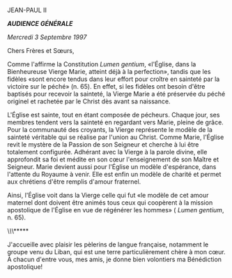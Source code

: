JEAN-PAUL II

***AUDIENCE GÉNÉRALE***

*Mercredi 3 Septembre 1997*

Chers Frères et Sœurs,

Comme l'affirme la Constitution *Lumen gentium*, «l'Église, dans la Bienheureuse Vierge Marie, atteint déjà à la perfection», tandis que les fidèles «sont encore tendus dans leur effort pour croître en sainteté par la victoire sur le péché» (n. 65). En effet, si les fidèles ont besoin d'être baptisés pour recevoir la sainteté, la Vierge Marie a été préservée du péché originel et rachetée par le Christ dès avant sa naissance.

L'Église est sainte, tout en étant composée de pécheurs. Chaque jour, ses membres tendent vers la sainteté en regardant vers Marie, pleine de grâce. Pour la communauté des croyants, la Vierge représente le modèle de la sainteté véritable qui se réalise par l'union au Christ. Comme Marie, l'Église revit le mystère de la Passion de son Seigneur et cherche à lui être totalement configurée. Adhérant avec la Vierge à la parole divine, elle approfondit sa foi et médite en son cœur l'enseignement de son Maître et Seigneur. Marie devient aussi pour l'Église un modèle d'espérance, dans l'attente du Royaume à venir. Elle est enfin un modèle de charité et permet aux chrétiens d'être remplis d'amour fraternel.

Ainsi, l'Église voit dans la Vierge celle qui fut «le modèle de cet amour maternel dont doivent être animés tous ceux qui coopèrent à la mission apostolique de l'Église en vue de régénérer les hommes» ( *Lumen gentium*, n. 65).

\\*\\*\\*\*\*\*\*

J'accueille avec plaisir les pèlerins de langue française, notamment le groupe venu du Liban, qui est une terre particulièrement chère à mon cœur. À chacun d'entre vous, mes amis, je donne bien volontiers ma Bénédiction apostolique!